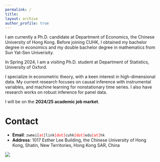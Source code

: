 ```yaml
---
permalink: /
title: 
layout: archive
author_profile: true
---
```




I am currently a Ph.D. candidate at Department of Economics, the Chinese University of Hong Kong. Before joining CUHK, I obtained my bachelor degree in economics and my double bachelor degree in mathematics from Sun Yat-Sen Univerisity. 

In Spring 2024, I am a visiting Ph.D. student at Department of Statistics, University of Oxford.  

I specialize in econometric theory, with a keen interest in high-dimensional data. My current research focuses on causal inference with instrumental variables, and machine learning for nonstationary time series. I also have research works on robust inference for panel data.   

I will be on the **2024/25 academic job market**. 


# Contact

* **Email**: <span>`zwmei[`</span><span style="color:red">`at`</span><span>`]link`</span><span style="color:red">`[dot]`</span>`cuhk`</span><span style="color:red">`[dot]`</span>`edu`</span><span style="color:red">`[at]`</span>`hk`</span>
* **Address**: 1017 Esther Lee Building, the Chinese University of Hong Kong, Shatin, New Territories, Hong Kong SAR, China




<a><img src='//clustrmaps.com/map_v2.png?cl=ffffff&w=1.02&t=n&d=Oa8jPA92TX2-hE4ZWijjjITlpkHzGzOQ6yOEzU7NGR8&co=ffffff&ct=ffffff'/></a>


